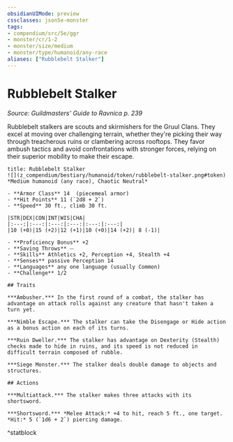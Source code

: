 ```yaml
---
obsidianUIMode: preview
cssclasses: json5e-monster
tags:
- compendium/src/5e/ggr
- monster/cr/1-2
- monster/size/medium
- monster/type/humanoid/any-race
aliases: ["Rubblebelt Stalker"]
---
```

# Rubblebelt Stalker
*Source: Guildmasters' Guide to Ravnica p. 239*  

Rubblebelt stalkers are scouts and skirmishers for the Gruul Clans. They excel at moving over challenging terrain, whether they're picking their way through treacherous ruins or clambering across rooftops. They favor ambush tactics and avoid confrontations with stronger forces, relying on their superior mobility to make their escape.

```ad-statblock
title: Rubblebelt Stalker
![](z_compendium/bestiary/humanoid/token/rubblebelt-stalker.png#token)
*Medium humanoid (any race), Chaotic Neutral*

- **Armor Class** 14  (piecemeal armor)
- **Hit Points** 11 (`2d8 + 2`)
- **Speed** 30 ft., climb 30 ft.

|STR|DEX|CON|INT|WIS|CHA|
|:---:|:---:|:---:|:---:|:---:|:---:|
|10 (+0)|15 (+2)|12 (+1)|10 (+0)|14 (+2)| 8 (-1)|

- **Proficiency Bonus** +2
- **Saving Throws** ⏤
- **Skills** Athletics +2, Perception +4, Stealth +4
- **Senses** passive Perception 14
- **Languages** any one language (usually Common)
- **Challenge** 1/2

## Traits

***Ambusher.*** In the first round of a combat, the stalker has advantage on attack rolls against any creature that hasn't taken a turn yet.

***Nimble Escape.*** The stalker can take the Disengage or Hide action as a bonus action on each of its turns.

***Ruin Dweller.*** The stalker has advantage on Dexterity (Stealth) checks made to hide in ruins, and its speed is not reduced in difficult terrain composed of rubble.

***Siege Monster.*** The stalker deals double damage to objects and structures.

## Actions

***Multiattack.*** The stalker makes three attacks with its shortsword.

***Shortsword.*** *Melee Attack:* +4 to hit, reach 5 ft., one target. *Hit:* 5 (`1d6 + 2`) piercing damage.
```
^statblock